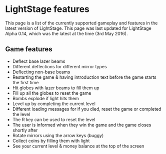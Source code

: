 # LightStage features
This page is a list of the currently supported gameplay and features in the latest version of LightStage. This page was last updated for LightStage Alpha 0.14, which was the latest at the time (3rd May 2016).

## Game features
- Deflect base lazer beams
- Different deflections for different mirror types
- Deflecting non-base beams
- Restarting the game & having introduction text before the game starts the first time
- Hit globes with lazer beams to fill them up
- Fill up all the globes to reset the game
- Bombs explode if light hits them
- Level up by completing the current level
- Different loading messages for if you died, reset the game or completed the level
- The R key can be used to reset the level
- The user is informed when they win the game and the game closes shortly after
- Rotate mirrors using the arrow keys (buggy)
- Collect coins by filling them with light
- See your current level & money balance at the top of the screen
